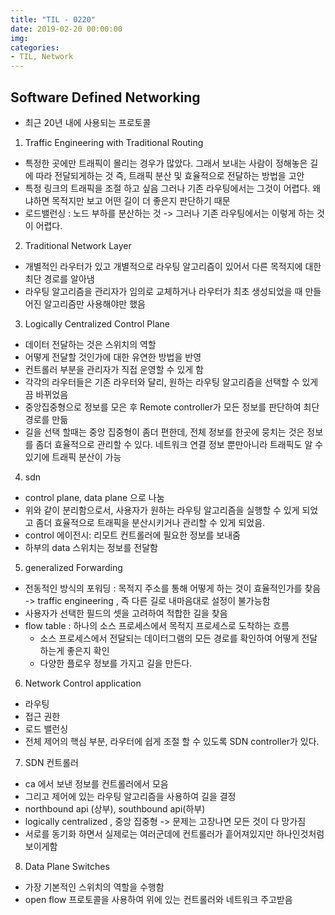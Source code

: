 ```yaml
---
title: "TIL - 0220"
date: 2019-02-20 00:00:00
img:
categories:
- TIL, Network
---
```


## Software Defined Networking
- 최근 20년 내에 사용되는 프로토콜

1. Traffic Engineering with Traditional Routing
- 특정한 곳에만 트래픽이 몰리는 경우가 많았다. 그래서 보내는 사람이 정해놓은 길에 따라 전달되게하는 것 즉, 트래픽 분산 및 효율적으로 전달하는 방법을 고안
- 특정 링크의 트래픽을 조절 하고 싶음 그러나 기존 라우팅에서는 그것이 어렵다. 왜냐하면 목적지만 보고 어떤 길이 더 좋은지 판단하기 때문
- 로드밸런싱 : 노드 부하를 분산하는 것 -> 그러나 기존 라우팅에서는 이렇게 하는 것이 어렵다.

2. Traditional Network Layer
- 개별적인 라우터가 있고 개별적으로 라우팅 알고리즘이 있어서 다른 목적지에 대한 최단 경로를 알아냄
- 라우팅 알고리즘을 관리자가 임의로 교체하거나 라우터가 최초 생성되었을 때 만들어진 알고리즘만 사용해야만 했음

3. Logically Centralized Control Plane
- 데이터 전달하는 것은 스위치의 역할
- 어떻게 전달할 것인가에 대한 유연한 방법을 반영
- 컨트롤러 부분을 관리자가 직접 운영할 수 있게 함
- 각각의 라우터들은 기존 라우터와 달리, 원하는 라우팅 알고리즘을 선택할 수 있게끔 바뀌었음
- 중앙집중형으로 정보를 모은 후 Remote controller가 모든 정보를 판단하여 최단 경로를 만듦
- 길을 선택 할때는 중앙 집중형이 좀더 편한데, 전체 정보를 한곳에 뭉치는 것은 정보를 좀더 효율적으로 관리할 수 있다. 네트워크 연결 정보 뿐만아니라 트래픽도 알 수 있기에 트래픽 분산이 가능

4. sdn
- control plane, data plane 으로 나눔
- 위와 같이 분리함으로서, 사용자가 원하는 라우팅 알고리즘을 실행할 수 있게 되었고 좀더 효율적으로 트래픽을 분산시키거나 관리할 수 있게 되었음.
- control 에이전시: 리모트 컨트롤러에 필요한 정보를 보내줌
- 하부의 data 스위치는 정보를 전달함

5. generalized Forwarding
- 전동적인 방식의 포워딩 : 목적지 주소를 통해 어떻게 하는 것이 효율적인가를 찾음 -> traffic  engineering , 즉 다른 길로 내마음대로 설정이 불가능함
- 사용자가 선택한 필드의 셋을 고려하여 적합한 길을 찾음
- flow table : 하나의 소스 프로세스에서 목적지 프로세스로 도착하는 흐름
  - 소스 프로세스에서 전달되는 데이터그램의 모든 경로를 확인하여 어떻게 전달하는게 좋은지 확인
  - 다양한 플로우 정보를 가지고 길을 만든다.

6. Network Control application
- 라우팅
- 접근 권한
- 로드 밸런싱
- 전체 제어의 핵심 부분, 라우터에 쉽게 조절 할 수 있도록 SDN controller가 있다.

7. SDN 컨트롤러
- ca 에서 보낸 정보를 컨트롤러에서 모음
- 그리고 제어에 있는 라우팅 알고리즘을 사용하여 길을 결정
- northbound api (상부), southbound api(하부)
- logically centralized , 중앙 집중형 -> 문제는 고장나면 모든 것이 다 망가짐
- 서로를 동기화 하면서 실제로는 여러군데에 컨트롤러가 흩어져있지만 하나인것처럼 보이게함

8. Data Plane Switches
- 가장 기본적인 스위치의 역할을 수행함
- open flow 프로토콜을 사용하여 위에 있는 컨트롤러와 네트워크 주고받음 
